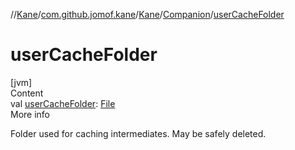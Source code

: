 //[Kane](../../../index.md)/[com.github.jomof.kane](../../index.md)/[Kane](../index.md)/[Companion](index.md)/[userCacheFolder](user-cache-folder.md)



# userCacheFolder  
[jvm]  
Content  
val [userCacheFolder](user-cache-folder.md): [File](https://docs.oracle.com/javase/8/docs/api/java/io/File.html)  
More info  


Folder used for caching intermediates. May be safely deleted.

  



